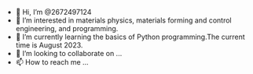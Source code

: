 - 👋 Hi, I’m @2672497124
- 👀 I’m interested in materials physics, materials forming and control engineering, and programming.
- 🌱 I’m currently learning the basics of Python programming.The current time is August 2023.
- 💞️ I’m looking to collaborate on ...
- 📫 How to reach me ...

<!---
2672497124/2672497124 is a ✨ special ✨ repository because its `README.md` (this file) appears on your GitHub profile.
You can click the Preview link to take a look at your changes.
--->
